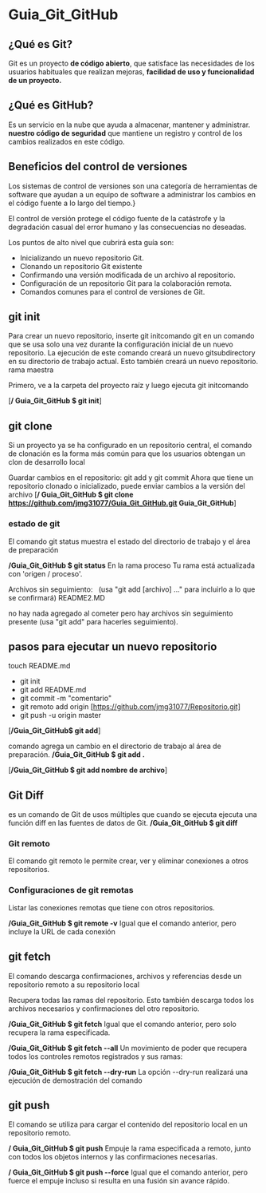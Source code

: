 # Guia_Git_GitHub

## ¿Qué es Git?

Git es un proyecto **de código abierto**, que satisface las necesidades de los usuarios habituales que realizan mejoras, **facilidad de uso y funcionalidad de un proyecto.**

## ¿Qué es GitHub?

Es un servicio en la nube que ayuda a almacenar, mantener y administrar.
**nuestro código de seguridad** que mantiene un registro y control de los cambios realizados en este código.

## Beneficios del control de versiones

Los sistemas de control de versiones son una categoría de herramientas de software que ayudan a un equipo de software a administrar los cambios en el código fuente a lo largo del tiempo.}

El control de versión protege el código fuente de la catástrofe y la degradación casual del error humano y las consecuencias no deseadas.

Los puntos de alto nivel que cubrirá esta guía son:

- Inicializando un nuevo repositorio Git.
- Clonando un repositorio Git existente
- Confirmando una versión modificada de un archivo al repositorio.
- Configuración de un repositorio Git para la colaboración remota.
- Comandos comunes para el control de versiones de Git.

## git init

Para crear un nuevo repositorio, inserte git initcomando git en un comando que se usa solo una vez durante la configuración inicial de un nuevo repositorio. La ejecución de este comando creará un nuevo gitsubdirectory en su directorio de trabajo actual. Esto también creará un nuevo repositorio.
rama maestra

Primero, ve a la carpeta del proyecto raíz y luego ejecuta git initcomando

[**/ Guia_Git_GitHub $ git init**]

## git clone

Si un proyecto ya se ha configurado en un repositorio central, el comando de clonación es la forma más común para que los usuarios obtengan un clon de desarrollo local

Guardar cambios en el repositorio: git add y git commit
Ahora que tiene un repositorio clonado o inicializado, puede enviar cambios a la versión del archivo
[**/ Guia_Git_GitHub $ git clone https://github.com/jmg31077/Guia_Git_GitHub.git Guia_Git_GitHub**]

### estado de git

El comando git status muestra el estado del directorio de trabajo y el área de preparación

**/Guia_Git_GitHub $ git status**
En la rama proceso
Tu rama está actualizada con 'origen / proceso'.

Archivos sin seguimiento:
  (usa "git add [archivo] ..." para incluirlo a lo que se confirmará)
README2.MD

no hay nada agregado al cometer pero hay archivos sin seguimiento presente (usa "git add" para hacerles seguimiento).

## pasos para ejecutar un nuevo repositorio

touch README.md

- git init
- git add README.md
- git commit -m "comentario"
- git remoto add origin [https://github.com/jmg31077/Repositorio.git]
- git push -u origin master

[**/Guia_Git_GitHub$ git add**]

comando agrega un cambio en el directorio de trabajo al área de preparación.
**/Guia_Git_GitHub $ git add .**

[**/Guia_Git_GitHub $ git add nombre de archivo**]

## Git Diff

es un comando de Git de usos múltiples que cuando se ejecuta ejecuta una función diff en las fuentes de datos de Git.
**/Guia_Git_GitHub $ git diff**

### Git remoto

El comando git remoto le permite crear, ver y eliminar conexiones a otros repositorios.

### Configuraciones de git remotas

Listar las conexiones remotas que tiene con otros repositorios.

**/Guia_Git_GitHub $ git remote -v**
Igual que el comando anterior, pero incluye la URL de cada conexión

## git fetch

El comando descarga confirmaciones, archivos y referencias desde un repositorio remoto a su repositorio local

Recupera todas las ramas del repositorio. Esto también descarga todos los archivos necesarios y confirmaciones del otro repositorio.

**/Guia_Git_GitHub $ git fetch**
Igual que el comando anterior, pero solo recupera la rama especificada.

**/Guia_Git_GitHub $ git fetch --all**
Un movimiento de poder que recupera todos los controles remotos registrados y sus ramas:

**/Guia_Git_GitHub $ git fetch --dry-run**
La opción --dry-run realizará una ejecución de demostración del comando

## git push

El comando se utiliza para cargar el contenido del repositorio local en un repositorio remoto.

**/ Guia_Git_GitHub $ git push**
Empuje la rama especificada a remoto, junto con todos los objetos internos y las confirmaciones necesarias.

**/ Guia_Git_GitHub $ git push --force**
Igual que el comando anterior, pero fuerce el empuje incluso si resulta en una fusión sin avance rápido.